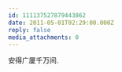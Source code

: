 ```yaml
---
id: 111137527879443862
date: 2011-05-01T02:29:00.000Z
reply: false
media_attachments: 0
---
```


安得广厦千万间. ​​​​

